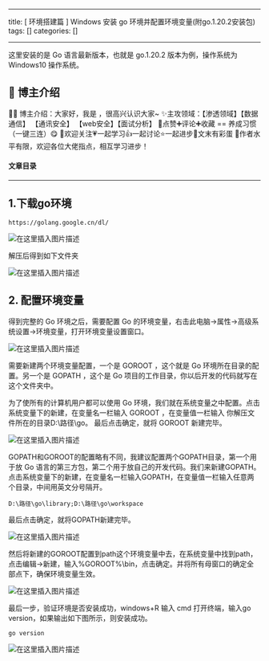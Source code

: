 
--- 
title:  [ 环境搭建篇 ] Windows 安装 go 环境并配置环境变量(附go.1.20.2安装包) 
tags: []
categories: [] 

---
>  
 这里安装的是 Go 语言最新版本，也就是 go.1.20.2 版本为例，操作系统为 Windows10 操作系统。 


>  
 <h2>🍬 博主介绍</h2> 
 👨‍🎓 博主介绍：大家好，我是  ，很高兴认识大家~ ✨主攻领域：【渗透领域】【数据通信】 【通讯安全】 【web安全】【面试分析】 🎉点赞➕评论➕收藏 == 养成习惯（一键三连）😋 🎉欢迎关注💗一起学习👍一起讨论⭐️一起进步📝文末有彩蛋 🙏作者水平有限，欢迎各位大佬指点，相互学习进步！ 




#### 文章目录
- - - 


## 1.下载go环境

```
https://golang.google.cn/dl/

```

<img src="https://img-blog.csdnimg.cn/2678eee7ce1843a3b111d182e5db2646.png" alt="在这里插入图片描述">

>  
 解压后得到如下文件夹 


<img src="https://img-blog.csdnimg.cn/9000da4ec5c94a91941569e8af45cd67.png" alt="在这里插入图片描述">

## 2. 配置环境变量

>  
 得到完整的 Go 环境之后，需要配置 Go 的环境变量，右击此电脑-&gt;属性-&gt;高级系统设置-&gt;环境变量，打开环境变量设置窗口。 


<img src="https://img-blog.csdnimg.cn/ab1318a94d844f4da4d4c073f65399ad.png" alt="在这里插入图片描述">

>  
 需要新建两个环境变量配置，一个是 GOROOT ，这个就是 Go 环境所在目录的配置。另一个是 GOPATH ，这个是 Go 项目的工作目录，你以后开发的代码就写在这个文件夹中。 


>  
 为了使所有的计算机用户都可以使用 Go 环境，我们就在系统变量之中配置。点击系统变量下的新建，在变量名一栏输入 GOROOT ，在变量值一栏输入 你解压文件所在的目录D:\路径\go。 最后点击确定，就将 GOROOT 新建完毕。 


<img src="https://img-blog.csdnimg.cn/dae77271d18b41619031e21892f98453.png" alt="在这里插入图片描述">

>  
 GOPATH和GOROOT的配置略有不同，我建议配置两个GOPATH目录，第一个用于放 Go 语言的第三方包，第二个用于放自己的开发代码。我们来新建GOPATH。点击系统变量下的新建，在变量名一栏输入GOPATH，在变量值一栏输入任意两个目录，中间用英文分号隔开。 


```
D:\路径\go\library;D:\路径\go\workspace

```

>  
 最后点击确定，就将GOPATH新建完毕。 


<img src="https://img-blog.csdnimg.cn/52aff31c82594a13aa551b6aa8291f07.png" alt="在这里插入图片描述">

>  
 然后将新建的GOROOT配置到path这个环境变量中去，在系统变量中找到path，点击编辑-&gt;新建，输入%GOROOT%\bin，点击确定。并将所有母窗口的确定全部点下，确保环境变量生效。 


<img src="https://img-blog.csdnimg.cn/a35b5aa8c4054ddfabf0104dbeec4548.png" alt="在这里插入图片描述">

>  
 最后一步，验证环境是否安装成功，windows+R 输入 cmd 打开终端，输入go version，如果输出如下图所示，则安装成功。 


```
go version

```

<img src="https://img-blog.csdnimg.cn/959e1ed65a0141f280718d7aa509a7d3.png" alt="在这里插入图片描述">
